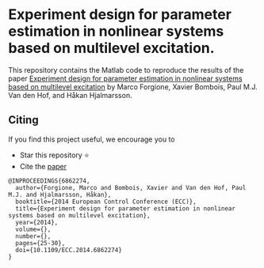 # Experiment design for parameter estimation in nonlinear systems based on multilevel excitation.

This repository contains the Matlab code to reproduce the results of the paper 
[Experiment design for parameter estimation in nonlinear systems based on multilevel excitation](https://ieeexplore.ieee.org/document/6862274) by
Marco Forgione, Xavier Bombois, Paul M.J. Van den Hof, and Håkan Hjalmarsson.


## Citing

If you find this project useful, we encourage you to

* Star this repository :star: 
* Cite the [paper](https://ieeexplore.ieee.org/document/6862274)
```
@INPROCEEDINGS{6862274,
  author={Forgione, Marco and Bombois, Xavier and Van den Hof, Paul M.J. and Hjalmarsson, Håkan},
  booktitle={2014 European Control Conference (ECC)}, 
  title={Experiment design for parameter estimation in nonlinear systems based on multilevel excitation}, 
  year={2014},
  volume={},
  number={},
  pages={25-30},
  doi={10.1109/ECC.2014.6862274}
}
```
